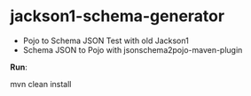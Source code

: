 # jackson1-schema-generator
- Pojo to Schema JSON Test with old Jackson1
- Schema JSON to Pojo with jsonschema2pojo-maven-plugin

**Run**: 

mvn clean install
